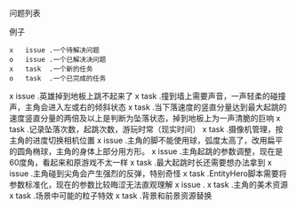 问题列表

例子
```
x   issue .一个待解决问题
o   issue .一个已解决决问题
x   task  .一个新的任务
o   task  .一个已完成的任务
```

x   issue .英雄掉到地板上跳不起来了
x   task  .撞到墙上需要声音，一声轻柔的碰撞声，主角会进入左或右的倾斜状态
x   task  .当下落速度的竖直分量达到最大起跳的速度竖直分量的两倍及以上是判断为坠落状态，掉到地板上为一声清脆的巨响
x   task  .记录坠落次数，起跳次数，游玩时常（现实时间）
x   task  .摄像机管理，按主角的进度切换相机位置
x   issue .主角的脚不能使用球，弧度太高了，改用扁平的圆角椭球，主角的身体上部分用方形。
x   issue .主角起跳的参数调整，现在是60度角，看起来和原游戏不太一样
x   task  .最大起跳时长还需要想办法拿到
x   issue .主角碰到尖角会产生强烈的反弹，特别奇怪
x   task  .EntityHero脚本需要将参数标准化，现在的参数比较晦涩无法直观理解
x   issue .
x   task  .主角的美术资源
x   task  .场景中可能的粒子特效
x   task  .背景和前景资源替换



